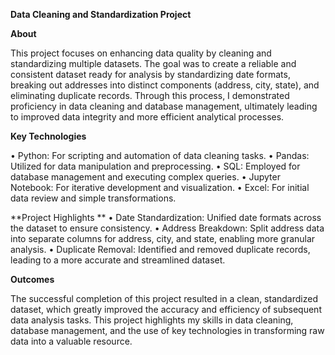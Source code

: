 **Data Cleaning and Standardization Project**

**About**

This project focuses on enhancing data quality by cleaning and standardizing multiple datasets. The goal was to create a reliable and consistent dataset ready for analysis by standardizing date formats, breaking out addresses into distinct components (address, city, state), and eliminating duplicate records. Through this process, I demonstrated proficiency in data cleaning and database management, ultimately leading to improved data integrity and more efficient analytical processes.

**Key Technologies**

•	Python: For scripting and automation of data cleaning tasks.
•	Pandas: Utilized for data manipulation and preprocessing.
•	SQL: Employed for database management and executing complex queries.
•	Jupyter Notebook: For iterative development and visualization.
•	Excel: For initial data review and simple transformations.

**Project Highlights
**
•	Date Standardization: Unified date formats across the dataset to ensure consistency.
•	Address Breakdown: Split address data into separate columns for address, city, and state, enabling more granular analysis.
•	Duplicate Removal: Identified and removed duplicate records, leading to a more accurate and streamlined dataset.

**Outcomes**

The successful completion of this project resulted in a clean, standardized dataset, which greatly improved the accuracy and efficiency of subsequent data analysis tasks. This project highlights my skills in data cleaning, database management, and the use of key technologies in transforming raw data into a valuable resource.
